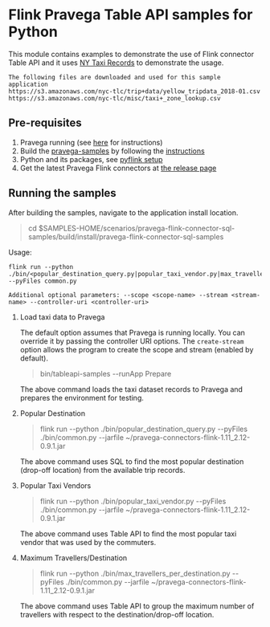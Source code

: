 # Flink Pravega Table API samples for Python

This module contains examples to demonstrate the use of Flink connector Table API and it uses [NY Taxi Records](http://www.nyc.gov/html/tlc/html/about/trip_record_data.shtml) to demonstrate the usage.
```
The following files are downloaded and used for this sample application
https://s3.amazonaws.com/nyc-tlc/trip+data/yellow_tripdata_2018-01.csv
https://s3.amazonaws.com/nyc-tlc/misc/taxi+_zone_lookup.csv
```

## Pre-requisites
1. Pravega running (see [here](http://pravega.io/docs/latest/getting-started/) for instructions)
2. Build the [pravega-samples](https://github.com/pravega/pravega-samples) by following the [instructions](https://github.com/pravega/pravega-samples#pravega-samples-build-instructions)
3. Python and its packages, see [pyflink setup](https://ci.apache.org/projects/flink/flink-docs-stable/docs/dev/python/installation/)
4. Get the latest Pravega Flink connectors at [the release page](https://github.com/pravega/flink-connectors/releases)

## Running the samples

After building the samples, navigate to the application install location.
> cd $SAMPLES-HOME/scenarios/pravega-flink-connector-sql-samples/build/install/pravega-flink-connector-sql-samples

Usage:

```
flink run --python ./bin/<popular_destination_query.py|popular_taxi_vendor.py|max_travellers_per_destination.py> --pyFiles common.py

Additional optional parameters: --scope <scope-name> --stream <stream-name> --controller-uri <controller-uri>
```

1. Load taxi data to Pravega

    The default option assumes that Pravega is running locally. You can override it by passing the controller URI options. The `create-stream` option allows the program to create the scope and stream (enabled by default).

    > bin/tableapi-samples --runApp Prepare

    The above command loads the taxi dataset records to Pravega and prepares the environment for testing.

2. Popular Destination

    > flink run --python ./bin/popular_destination_query.py --pyFiles ./bin/common.py --jarfile ~/pravega-connectors-flink-1.11_2.12-0.9.1.jar

    The above command uses SQL to find the most popular destination (drop-off location) from the available trip records.

3. Popular Taxi Vendors

    > flink run --python ./bin/popular_taxi_vendor.py --pyFiles ./bin/common.py --jarfile ~/pravega-connectors-flink-1.11_2.12-0.9.1.jar

    The above command uses Table API to find the most popular taxi vendor that was used by the commuters.

4. Maximum Travellers/Destination

    > flink run --python ./bin/max_travellers_per_destination.py --pyFiles ./bin/common.py --jarfile ~/pravega-connectors-flink-1.11_2.12-0.9.1.jar

    The above command uses Table API to group the maximum number of travellers with respect to the destination/drop-off location. 
